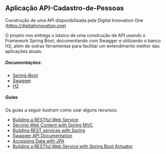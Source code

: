 ## Aplicação API-Cadastro-de-Pessoas

Construção de uma API disponibilizada pela Digital Innovation One (https://digitalinnovation.one)

O projeto nos entrega o básico de uma construção de API usando 
o Framework Spring Boot,  documentando com Swagger
e utilizando o banco H2, além de outras ferramentas para facilitar um entendimento melhor das aplicações atuais.

##### Documentações: 

*  [Spring-Boot](https://docs.spring.io/spring-boot/docs/current/reference/htmlsingle/)
*  [Swagger](https://swagger.io/docs/)
*  [H2](https://www.h2database.com/html/main.html)


##### Guias
Os guias a seguir ilustram como usar alguns recursos:

* [Building a RESTful Web Service](https://spring.io/guides/gs/rest-service/)
* [Serving Web Content with Spring MVC](https://spring.io/guides/gs/serving-web-content/)
* [Building REST services with Spring](https://spring.io/guides/tutorials/bookmarks/)
* [Swagger API Documentation](https://swagger.io/solutions/api-documentation/) 
* [Accessing Data with JPA](https://spring.io/guides/gs/accessing-data-jpa/)
* [Building a RESTful Web Service with Spring Boot Actuator](https://spring.io/guides/gs/actuator-service/)